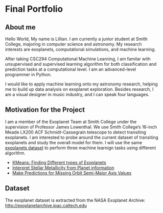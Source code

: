 # Final Portfolio

## About me
Hello World, My name is Lillian. I am currently a junior student at Smith College, majoring in computer science and astronomy. My research interests are exoplanets, computational simulations, and machine learning.

After taking CSC294 Computational Machine Learning, I am familar with unsupervised and supervised learning algorithm for both classification and prediction tasks at a computational level. I am an advanced-level programmer in Python.

I would like to apply machine learning onto my astronomy research, helping me to build up data analysis on exoplanet exploration. Besides research, I am a visual designer in music industry, and I can speak four languages.

## Motivation for the Project
I am a member of the Exoplanet Team at Smith College under the supervision of Professor James Lowenthal. We use Smith College’s 16-inch Meade LX200 ACF Schmidt-Cassegrain telescope to detect transiting exoplanets. I am interested to probe around the current dataset of transiting exoplanets and study the overall model for them. I will use the same [exoplanets dataset](https://github.com/comp-machine-learning-spring2021/portfolio-lillianjiang/blob/main/data/confirmed_transit.csv) to perform three machine learnign tasks using different algorithm.


- [KMeans: Finding Different types of Exoplanets](https://github.com/comp-machine-learning-spring2021/portfolio-lillianjiang/tree/main/KMeans)
- [Interpret Stellar Metallicity from Planet information](https://github.com/comp-machine-learning-spring2021/portfolio-lillianjiang/tree/main/Mass-Radius)
- [Make Predictions for Missing Orbit Semi-Major Axis Values](https://github.com/comp-machine-learning-spring2021/portfolio-lillianjiang/tree/main/Prediction)

## Dataset
The exoplanet dataset is extracted from the NASA Exoplanet Archive: http://exoplanetarchive.ipac.caltech.edu
